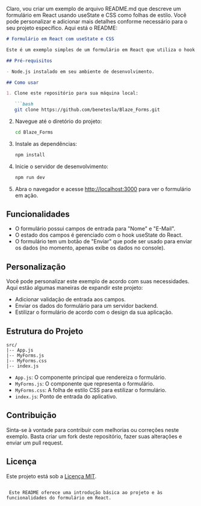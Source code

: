 Claro, vou criar um exemplo de arquivo README.md que descreve um formulário em React usando useState e CSS como folhas de estilo. Você pode personalizar e adicionar mais detalhes conforme necessário para o seu projeto específico. Aqui está o README:

```markdown
# Formulário em React com useState e CSS

Este é um exemplo simples de um formulário em React que utiliza o hook useState para gerenciar o estado dos campos de entrada e CSS para estilização. Este exemplo é útil para aprender como criar e estilizar formulários básicos em um aplicativo React.

## Pré-requisitos

- Node.js instalado em seu ambiente de desenvolvimento.

## Como usar

1. Clone este repositório para sua máquina local:

   ```bash
   git clone https://github.com/benetesla/Blaze_Forms.git
```

2. Navegue até o diretório do projeto:

   ```bash
   cd Blaze_Forms
   ```
3. Instale as dependências:

   ```bash
   npm install
   ```
4. Inicie o servidor de desenvolvimento:

   ```bash
   npm run dev 
   ```
5. Abra o navegador e acesse [http://localhost:3000](http://localhost:3000) para ver o formulário em ação.

## Funcionalidades

- O formulário possui campos de entrada para "Nome" e "E-Mail".
- O estado dos campos é gerenciado com o hook useState do React.
- O formulário tem um botão de "Enviar" que pode ser usado para enviar os dados (no momento, apenas exibe os dados no console).

## Personalização

Você pode personalizar este exemplo de acordo com suas necessidades. Aqui estão algumas maneiras de expandir este projeto:

- Adicionar validação de entrada aos campos.
- Enviar os dados do formulário para um servidor backend.
- Estilizar o formulário de acordo com o design da sua aplicação.

## Estrutura do Projeto

```
src/
|-- App.js
|-- MyForms.js
|-- MyForms.css
|-- index.js
```

- `App.js`: O componente principal que rendereiza o formulário.
- `MyForms.js`: O componente que representa o formulário.
- `MyForms.css`: A folha de estilo CSS para estilizar o formulário.
- `index.js`: Ponto de entrada do aplicativo.

## Contribuição

Sinta-se à vontade para contribuir com melhorias ou correções neste exemplo. Basta criar um fork deste repositório, fazer suas alterações e enviar um pull request.

## Licença

Este projeto está sob a [Licença MIT](LICENSE).

```

 Este README oferece uma introdução básica ao projeto e às funcionalidades do formulário em React.
```
